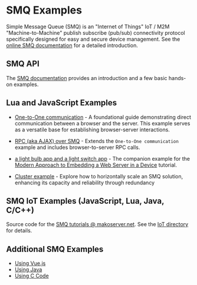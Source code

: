 # SMQ Examples

Simple Message Queue (SMQ) is an "Internet of Things" IoT / M2M "Machine-to-Machine" publish subscribe (pub/sub) connectivity protocol specifically designed for easy and secure device management. See the [online SMQ documentation](https://realtimelogic.com/ba/doc/?url=SMQ.html) for a detailed introduction.

## SMQ API

The [SMQ documentation](https://realtimelogic.com/ba/doc/?url=SMQ.html) provides an introduction and a few basic hands-on examples.


## Lua and JavaScript Examples

* [One-to-One communication](one2one/README.md) - A foundational guide demonstrating direct communication between a browser and the server. This example serves as a versatile base for establishing browser-server interactions.
* [RPC (aka AJAX) over SMQ](RPC/README.md) - Extends the `One-to-One communication` example and includes browser-to-server RPC calls.
* [a light bulb app and a light switch app](LightSwitch-And-LightBulb-App/README.md) - The companion example for the [Modern Approach to Embedding a Web Server in a Device](https://realtimelogic.com/articles/Modern-Approach-to-Embedding-a-Web-Server-in-a-Device)
tutorial.

* [Cluster example](cluster/README.md) - Explore how to horizontally scale an SMQ solution, enhancing its capacity and reliability through redundancy


## SMQ IoT Examples (JavaScript, Lua, Java, C/C++)

Source code for the [SMQ tutorials @ makoserver.net](https://makoserver.net/tutorials/#SMQ). See the [IoT directory](IoT/README.md) for details.

## Additional SMQ Examples

* [Using Vue.js](https://github.com/RealTimeLogic/SMQ-LED-Vue.js)
* [Using Java](https://github.com/RealTimeLogic/JavaSMQ)
* [Using C Code](https://github.com/RealTimeLogic/SMQ)
